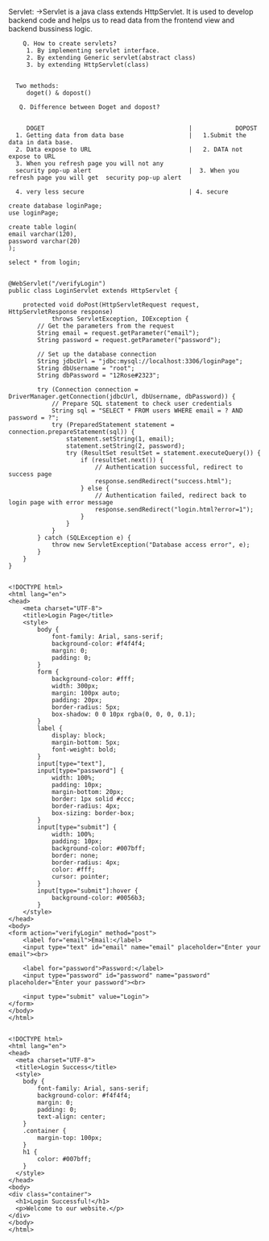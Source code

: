 Servlet:
   ->Servlet is a java class extends HttpServlet. It is used to develop backend code and helps us to read data from the frontend view and backend bussiness logic.


        Q. How to create servlets?
         1. By implementing servlet interface.
         2. By extending Generic servlet(abstract class)
         3. by extending HttpServlet(class)


      Two methods:
         doget() & dopost()

       Q. Difference between Doget and dopost?


         DOGET                                        |            DOPOST
      1. Getting data from data base                  |   1.Submit the data in data base.
      2. Data expose to URL                           |   2. DATA not expose to URL
      3. When you refresh page you will not any
      security pop-up alert                           |  3. When you refresh page you will get  security pop-up alert

      4. very less secure                             | 4. secure

    create database loginPage;
    use loginPage;

    create table login(
    email varchar(120),
    password varchar(20)
    );

    select * from login;


    @WebServlet("/verifyLogin")
    public class LoginServlet extends HttpServlet {

        protected void doPost(HttpServletRequest request, HttpServletResponse response)
                throws ServletException, IOException {
            // Get the parameters from the request
            String email = request.getParameter("email");
            String password = request.getParameter("password");

            // Set up the database connection
            String jdbcUrl = "jdbc:mysql://localhost:3306/loginPage";
            String dbUsername = "root";
            String dbPassword = "12Rose#2323";

            try (Connection connection = DriverManager.getConnection(jdbcUrl, dbUsername, dbPassword)) {
                // Prepare SQL statement to check user credentials
                String sql = "SELECT * FROM users WHERE email = ? AND password = ?";
                try (PreparedStatement statement = connection.prepareStatement(sql)) {
                    statement.setString(1, email);
                    statement.setString(2, password);
                    try (ResultSet resultSet = statement.executeQuery()) {
                        if (resultSet.next()) {
                            // Authentication successful, redirect to success page
                            response.sendRedirect("success.html");
                        } else {
                            // Authentication failed, redirect back to login page with error message
                            response.sendRedirect("login.html?error=1");
                        }
                    }
                }
            } catch (SQLException e) {
                throw new ServletException("Database access error", e);
            }
        }
    }


    <!DOCTYPE html>
    <html lang="en">
    <head>
        <meta charset="UTF-8">
        <title>Login Page</title>
        <style>
            body {
                font-family: Arial, sans-serif;
                background-color: #f4f4f4;
                margin: 0;
                padding: 0;
            }
            form {
                background-color: #fff;
                width: 300px;
                margin: 100px auto;
                padding: 20px;
                border-radius: 5px;
                box-shadow: 0 0 10px rgba(0, 0, 0, 0.1);
            }
            label {
                display: block;
                margin-bottom: 5px;
                font-weight: bold;
            }
            input[type="text"],
            input[type="password"] {
                width: 100%;
                padding: 10px;
                margin-bottom: 20px;
                border: 1px solid #ccc;
                border-radius: 4px;
                box-sizing: border-box;
            }
            input[type="submit"] {
                width: 100%;
                padding: 10px;
                background-color: #007bff;
                border: none;
                border-radius: 4px;
                color: #fff;
                cursor: pointer;
            }
            input[type="submit"]:hover {
                background-color: #0056b3;
            }
        </style>
    </head>
    <body>
    <form action="verifyLogin" method="post">
        <label for="email">Email:</label>
        <input type="text" id="email" name="email" placeholder="Enter your email"><br>

        <label for="password">Password:</label>
        <input type="password" id="password" name="password" placeholder="Enter your password"><br>

        <input type="submit" value="Login">
    </form>
    </body>
    </html>


    <!DOCTYPE html>
    <html lang="en">
    <head>
      <meta charset="UTF-8">
      <title>Login Success</title>
      <style>
        body {
            font-family: Arial, sans-serif;
            background-color: #f4f4f4;
            margin: 0;
            padding: 0;
            text-align: center;
        }
        .container {
            margin-top: 100px;
        }
        h1 {
            color: #007bff;
        }
      </style>
    </head>
    <body>
    <div class="container">
      <h1>Login Successful!</h1>
      <p>Welcome to our website.</p>
    </div>
    </body>
    </html>

